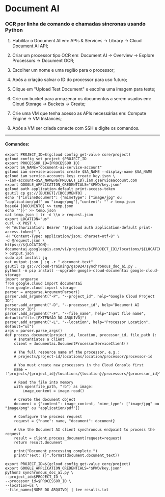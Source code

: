 # Document AI


### OCR por linha de comando e chamadas sincronas usando Python
1. Habilitar o Document AI em: APIs & Services -> Library -> Cloud Document AI API;  <br>

2. Criar um processor tipo OCR em: Document AI -> Overview -> Explore Processors -> Document OCR;  <br>

3. Escolher um nome e uma região para o processor;  <br>

4. Após a criação salvar o ID do processor para uso futuro;  <br>

5. Clique em "Upload Test Document" e escolha uma imagem para teste;  <br>

6. Crie um bucket para armazenar os documentos a serem usados em: Cloud Storage -> Buckets -> Create;

7. Crie uma VM que tenha acesso as APIs necessárias em: Compute Engine -> VM Instances;  <br>

8. Após a VM ser criada conecte com SSH e digite os comandos.  <br>
_____

#### Comandos:

~~~
export PROJECT_ID=$(gcloud config get-value core/project)
gcloud config set project $PROJECT_ID
export PROCESSOR_ID=[PROCESSOR ID]
export SA_NAME="document-ai-service-account"
gcloud iam service-accounts create $SA_NAME --display-name $SA_NAME
gcloud iam service-accounts keys create key.json \
--iam-account=$SA_NAME@${PROJECT_ID}.iam.gserviceaccount.com
export GOOGLE_APPLICATION_CREDENTIALS="$PWD/key.json"
gcloud auth application-default print-access-token
gsutil cp gs://[BUCKET]/[DOCUMENTO] .
echo '{"inlineDocument": {"mimeType": ["image/jpg" ou "application/pdf" ou "image/png"],"content": "' > temp.json
base64 [DOCUMENTO] >> temp.json
echo '"}}' >> temp.json
cat temp.json | tr -d \\n > request.json
export LOCATION="us"
curl -X POST \
-H "Authorization: Bearer "$(gcloud auth application-default print-access-token)" \
-H "Content-Type: application/json; charset=utf-8" \
-d @request.json \
https://${LOCATION}-documentai.googleapis.com/v1/projects/${PROJECT_ID}/locations/${LOCATION}/processors/${PROCESSOR_ID}:process > output.json
sudo apt install jq
cat output.json | jq -r ".document.text"
gsutil cp gs://cloud-training/gsp924/synchronous_doc_ai.py .
python3 -m pip install --upgrade google-cloud-documentai google-cloud-storage
import argparse
from google.cloud import documentai
from google.cloud import storage
parser = argparse.ArgumentParser()
parser.add_argument("-P", "--project_id", help="Google Cloud Project ID")
parser.add_argument("-D", "--processor_id", help="Document AI Processor ID")
parser.add_argument("-F", "--file_name", help="Input file name", default="file.[EXTENSÃO DO ARQUIVO]")
parser.add_argument("-L", "--location", help="Processor Location", default="us")
args = parser.parse_args()
def process_document(project_id, location, processor_id, file_path ):
    # Instantiates a client
    client = documentai.DocumentProcessorServiceClient()
	
    # The full resource name of the processor, e.g.:
    # projects/project-id/locations/location/processor/processor-id
	
    # You must create new processors in the Cloud Console first
    name = f"projects/{project_id}/locations/{location}/processors/{processor_id}"
	
    # Read the file into memory
    with open(file_path, "rb") as image:
        image_content = image.read()
		
    # Create the document object 
    document = {"content": image_content, "mime_type": ["image/jpg" ou "image/png" ou "application/pdf"]}
	
    # Configure the process request
    request = {"name": name, "document": document}
	
    # Use the Document AI client synchronous endpoint to process the request
    result = client.process_document(request=request)
    return result.document
	
	print("Document processing complete.")
	print("Text: {}".format(document.document_text))
			
export PROJECT_ID=$(gcloud config get-value core/project)
export GOOGLE_APPLICATION_CREDENTIALS="$PWD/key.json"
python3 synchronous_doc_ai.py \
--project_id=$PROJECT_ID \
--processor_id=$PROCESSOR_ID \
--location=us \
--file_name=[NOME DO ARQUIVO] | tee results.txt
~~~
